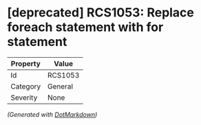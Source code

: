 # \[deprecated\] RCS1053: Replace foreach statement with for statement

| Property | Value   |
| -------- | ------- |
| Id       | RCS1053 |
| Category | General |
| Severity | None    |


*\(Generated with [DotMarkdown](http://github.com/JosefPihrt/DotMarkdown)\)*